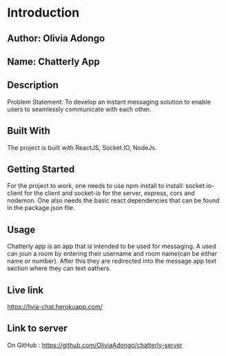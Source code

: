 # Introduction
## Author:  Olivia Adongo
## Name: Chatterly App

## Description
Problem Statement: To develop an instant messaging solution to enable users to seamlessly communicate with each other. 
## Built With
The project is built with ReactJS, Socket.IO, NodeJs. 

## Getting Started
For the project to work, one needs to use npm install to install: socket.io-client for the client and socket-io for the server, express, cors and nodemon. One  also  needs the basic react dependencies that can be found in the package.json file.

## Usage
Chatterly app is an app that is intended to be used for messaging. A used can joun a room by entering their username and room name(can be either name or number). After this they are redirected into the message app text  section where they can text oathers.  

## Live link
https://livia-chat.herokuapp.com/

## Link to server
On GitHub : https://github.com/OliviaAdongo/chatterly-server